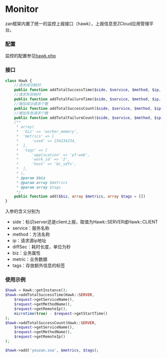 # Monitor

zan框架内置了统一的监控上报接口（hawk），上报信息至ZCloud应用管理平台。

### 配置

监控的配置参见[hawk.php](../config/hawk.md)

### 接口

```php
class Hawk {
    //请求成功耗时
    public function addTotalSuccessTime($side, $service, $method, $ip, $diffSec);
    //请求失败耗时
    public function addTotalFailureTime($side, $service, $method, $ip, $diffSec);
    //增加成功请求个数
    public function addTotalSuccessCount($side, $service, $method, $ip);
    //增加失败请求个数
    public function addTotalFailureCount($side, $service, $method, $ip);
    /**
     * array(
     *  'biz' => 'worker_memory',
     *  'metrics' => [
     *      'used' => 234234234,
     *  ],
     *  'tags' => [
     *      'application' => 'pf-web',
     *      'work_id' => '2',
     *      'host' => 'bc_sdfs',
     *  ],
     * ),
     * @param $biz
     * @param array $metrics
     * @param array $tags
     */
    public function add($biz, array $metrics, array $tags = [])
}
```

入参的含义分别为

* side：标识server还是client上报，取值为Hawk::SERVER或Hawk::CLIENT
* service：服务名称
* method：方法名称
* ip：请求源ip地址
* diffSec：耗时长度，单位为秒
* biz：业务属性
* metric：业务数据
* tags：存放额外信息的标签

### 使用示例

```php
$hawk = Hawk::getInstance();
$hawk->addTotalSuccessTime(Hawk::SERVER,
    $request->getServiceName(),
    $request->getMethodName(),
    $request->getRemoteIp(),
    microtime(true) - $request->getStartTime()
);
$hawk->addTotalSuccessCount(Hawk::SERVER,
    $request->getServiceName(),
    $request->getMethodName(),
    $request->getRemoteIp()
);

$hawk->add('youzan.soa', $metrics, $tags);
```



